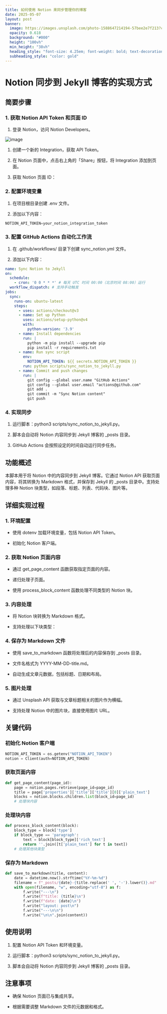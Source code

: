 ```yaml
---
title: 如何使用 Notion 来同步管理你的博客
date: 2025-05-07
layout: post
banner:
  image: https://images.unsplash.com/photo-1588647214194-57bee2e7f213?crop=entropy&cs=tinysrgb&fit=max&fm=jpg&ixid=M3w2OTIwMzJ8MHwxfHJhbmRvbXx8fHx8fHx8fDE3NDY2NTY0Mjh8&ixlib=rb-4.1.0&q=80&w=1080
  opacity: 0.618
  background: "#000"
  height: "100vh"
  min_height: "38vh"
  heading_style: "font-size: 4.25em; font-weight: bold; text-decoration: underline"
  subheading_style: "color: gold"
---
```


# Notion 同步到 Jekyll 博客的实现方式

## 简要步骤

### 1. 获取 Notion API Token 和页面 ID

1. 登录 Notion，访问 Notion Developers。

![image](https://prod-files-secure.s3.us-west-2.amazonaws.com/a7a0cc5a-89b9-4cda-8686-1fba0ca52f40/d19c1afe-dea5-4312-9333-786b0ba83054/image.png?X-Amz-Algorithm=AWS4-HMAC-SHA256&X-Amz-Content-Sha256=UNSIGNED-PAYLOAD&X-Amz-Credential=ASIAZI2LB466VPX6HEOD%2F20250507%2Fus-west-2%2Fs3%2Faws4_request&X-Amz-Date=20250507T222027Z&X-Amz-Expires=3600&X-Amz-Security-Token=IQoJb3JpZ2luX2VjEL3%2F%2F%2F%2F%2F%2F%2F%2F%2F%2FwEaCXVzLXdlc3QtMiJIMEYCIQDX8LqoknsisiIHjMVm4HC%2BALP48oAeUkL11sR4sPL6PgIhAP2zbjMf1Ou1lRlgTz%2B%2FpHPq9oYt79%2F0tP%2FNrlJy8WQsKv8DCGYQABoMNjM3NDIzMTgzODA1IgxuozyYgu9iVGhZMK0q3AOSirb%2F%2BwLJSjTOWCC23E04Tf61rmm88FjzzQBxq%2FOwLfomcqVkuARXJO8axk%2FalObb2rGWJvg9T58t8ZHpIWrtmnBLonnTKQu2NTPE7EdY%2FHaUDBgnLMSVVRD6nwvyUHK8XEejoGVpeEKCmbBeA5yV4HNNOQEUsvvkpYBPlguroHvdavXFyfNqCxSaN4c11Ptn730o9gSqaqKmXP9%2Bo%2Fc4trgFd4AQJCp3yPwqbLK3gh0qbelNHvwjH63oi3%2B0SmlttxdJ1oONw%2FU1lZ0JyNPnrx%2BHy30bGQdN0EsX9HQZXmh1GbCi4U5Ed2R2lizKlzsirn8VSYJu%2BfpgBC8TeNcX4HfO2bDXVotmtcbIyjE0Z%2Ba7%2BJOUHVCsAfn1%2Bsyigt5jmJQfGWE0UiLBel7qvDOnuBFtN6zEHFCfcCGvTR%2Bx2Y%2FkfDd6DFuHuAlMvR1lMw3Q7DDwRgOXVRxUb39JCFPTDQfMQXI8i2%2BbonYR2mxffnf45iTfszUyaYu78k8aX51sipeRnFCOsrhVT%2FJLl4xl18qUzAcGwd6EsQyN0iBy3hdDq1HLxNtcclFYDYGOh0zUFE%2Bd4IJwBlSGEkfjnq9OrfhVXVRKVrtdEVQUfwNAIz%2BWtn%2BajuZl4nPnNDDym%2B%2FABjqkAXBGnstL0pprjC6Ant%2BNSPNZ2ITe25q0%2BoTlAQAqOLlSx9U3nVTNvCJxGiTFJkAxxSQ6tMkLCdFlr5Ej4a9Xi4CVcAn4GMq1hCgwZhcSYdntAcb9gAMOZERKif6NkBoELjwdv1elUrYIsH9qRY6wughs0IGh8TngQ6dUZW2jizGEVgnQGIccjX9c%2FLOVKcZNpqpSRzdLbQImfayeOfolIu1BFxuP&X-Amz-Signature=d7775b7de99d1af039a286d03b6167d0863c7690d8ac32b76fe84dfe7b994fec&X-Amz-SignedHeaders=host&x-id=GetObject)

1. 创建一个新的 Integration，获取 API Token。

1. 在 Notion 页面中，点击右上角的「Share」按钮，将 Integration 添加到页面。

1. 获取 Notion 页面 ID：


### 2. 配置环境变量

1. 在项目根目录创建 .env 文件。

1. 添加以下内容：

```javascript
NOTION_API_TOKEN=your_notion_integration_token
```

### 3. 配置 GitHub Actions 自动化工作流

1. 在 .github/workflows/ 目录下创建 sync_notion.yml 文件。

1. 添加以下内容：

```yaml
name: Sync Notion to Jekyll
on:
  schedule:
    - cron: '0 0 * * *' # 每天 UTC 时间 00:00（北京时间 08:00）运行
  workflow_dispatch: # 支持手动触发
jobs:
  sync:
    runs-on: ubuntu-latest
    steps:
      - uses: actions/checkout@v3
      - name: Set up Python
        uses: actions/setup-python@v4
        with:
          python-version: '3.9'
      - name: Install dependencies
        run: |
          python -m pip install --upgrade pip
          pip install -r requirements.txt
      - name: Run sync script
        env:
          NOTION_API_TOKEN: ${{ secrets.NOTION_API_TOKEN }}
        run: python scripts/sync_notion_to_jekyll.py
      - name: Commit and push changes
        run: |
          git config --global user.name "GitHub Actions"
          git config --global user.email "actions@github.com"
          git add .
          git commit -m "Sync Notion content"
          git push
```

### 4. 实现同步

1. 运行脚本：python3 scripts/sync_notion_to_jekyll.py。

1. 脚本会自动将 Notion 内容同步到 Jekyll 博客的 _posts 目录。

1. GitHub Actions 会按照设定的时间自动运行同步任务。

## 功能概述

本脚本用于将 Notion 中的内容同步到 Jekyll 博客。它通过 Notion API 获取页面内容，将其转换为 Markdown 格式，并保存到 Jekyll 的 _posts 目录中。支持处理多种 Notion 块类型，如段落、标题、列表、代码块、图片等。

## 详细实现过程

### 1. 环境配置

- 使用 dotenv 加载环境变量，包括 Notion API Token。

- 初始化 Notion 客户端。

### 2. 获取 Notion 页面内容

- 通过 get_page_content 函数获取指定页面的内容。

- 递归处理子页面。

- 使用 process_block_content 函数处理不同类型的 Notion 块。

### 3. 内容处理

- 将 Notion 块转换为 Markdown 格式。

- 支持处理以下块类型：


### 4. 保存为 Markdown 文件

- 使用 save_to_markdown 函数将处理后的内容保存到 _posts 目录。

- 文件名格式为 YYYY-MM-DD-title.md。

- 自动生成文章元数据，包括标题、日期和布局。

### 5. 图片处理

- 通过 Unsplash API 获取与文章标题相关的图片作为横幅。

- 支持处理 Notion 中的图片块，直接使用图片 URL。

## 关键代码

### 初始化 Notion 客户端

```python
NOTION_API_TOKEN = os.getenv("NOTION_API_TOKEN")
notion = Client(auth=NOTION_API_TOKEN)
```

### 获取页面内容

```python
def get_page_content(page_id):
    page = notion.pages.retrieve(page_id=page_id)
    title = page['properties']['title']['title'][0]['plain_text']
    blocks = notion.blocks.children.list(block_id=page_id)
    # 处理块内容
```

### 处理块内容

```python
def process_block_content(block):
    block_type = block['type']
    if block_type == 'paragraph':
        text = block[block_type]['rich_text']
        return ''.join([t['plain_text'] for t in text])
    # 处理其他块类型
```

### 保存为 Markdown

```python
def save_to_markdown(title, content):
    date = datetime.now().strftime("%Y-%m-%d")
    filename = f"_posts/{date}-{title.replace(' ', '-').lower()}.md"
    with open(filename, "w", encoding="utf-8") as f:
        f.write("---\n")
        f.write(f"title: {title}\n")
        f.write(f"date: {date}\n")
        f.write("layout: post\n")
        f.write("---\n\n")
        f.write("\n\n".join(content))
```

## 使用说明

1. 配置 Notion API Token 和环境变量。

1. 运行脚本：python3 scripts/sync_notion_to_jekyll.py。

1. 脚本会自动将 Notion 内容同步到 Jekyll 博客的 _posts 目录。

## 注意事项

- 确保 Notion 页面已与集成共享。

- 根据需要调整 Markdown 文件的元数据和格式。